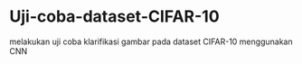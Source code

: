 # Uji-coba-dataset-CIFAR-10
melakukan uji coba klarifikasi gambar pada dataset CIFAR-10 menggunakan CNN 
